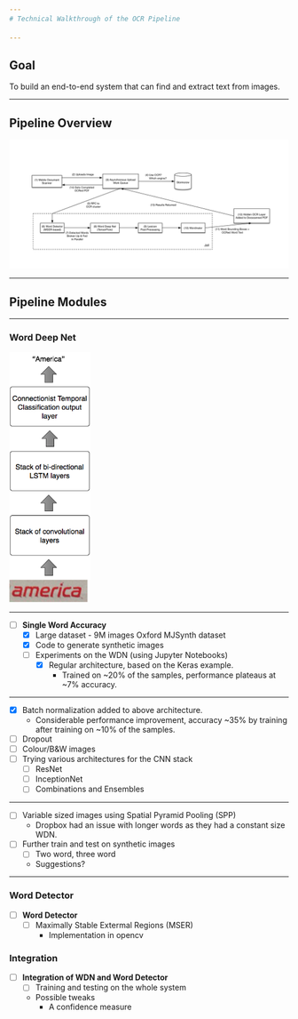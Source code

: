 ```yaml
---
# Technical Walkthrough of the OCR Pipeline

---
```

## Goal
To build an end-to-end system that can find and extract text from images.

---
## Pipeline Overview
![Dropbox Pipeline image](pipeline.png)

---
## Pipeline Modules
---
### Word Deep Net  

<img src="wdn.png" alt="Drawing" style="width: auto; height: 450px"/>


---
- [ ] **Single Word Accuracy**
  - [x] Large dataset - 9M images Oxford MJSynth dataset
  - [x] Code to generate synthetic images
  - [ ] Experiments on the WDN (using Jupyter Notebooks)
    - [x] Regular architecture, based on the Keras example.
      - Trained on ~20% of the samples, performance plateaus at ~7% accuracy.

---

  - [x] Batch normalization added to above architecture.
    - Considerable performance improvement, accuracy ~35% by training after training on ~10% of the samples.
  - [ ] Dropout
  - [ ] Colour/B&W images
  - [ ] Trying various architectures for the CNN stack
    - [ ] ResNet
    - [ ] InceptionNet
    - [ ] Combinations and Ensembles

---

  - [ ] Variable sized images using Spatial Pyramid Pooling (SPP)
    - Dropbox had an issue with longer words as they had a constant size WDN.
  - [ ] Further train and test on synthetic images
    - [ ] Two word, three word
    - Suggestions?  

---
### Word Detector  

- [ ] **Word Detector**
  - [ ] Maximally Stable Extermal Regions (MSER)
    - Implementation in opencv  

### Integration

- [ ] **Integration of WDN and Word Detector**
  - [ ] Training and testing on the whole system
  - Possible tweaks
    - A confidence measure


